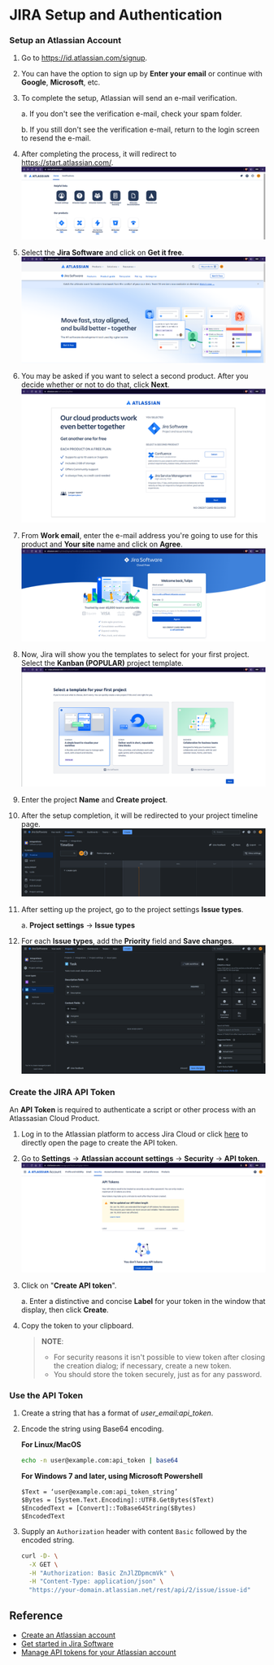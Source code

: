 # JIRA Setup and Authentication

### Setup an Atlassian Account
1. Go to https://id.atlassian.com/signup.
2. You can have the option to sign up by **Enter your email** or continue with **Google**, **Microsoft**, etc.
3. To complete the setup, Atlassian will send an e-mail verification.

    a. If you don't see the verification e-mail, check your spam folder.

    b. If you still don't see the verification e-mail, return to the login screen to resend the e-mail.

4. After completing the process, it will redirect to https://start.atlassian.com/.
    ![atlassian-start-page](../../assets/img/atlassian-start-page.png)

5. Select the **Jira Software** and click on **Get it free**.
    ![atlassian-jira-software](../../assets/img/atlassian-jira-software.png)

6. You may be asked if you want to select a second product. After you decide whether or not to do that, click **Next**.
    ![atlassian-select-2nd-produdct](../../assets/img/atlassian-select-2nd-produdct.png)

7. From **Work email**, enter the e-mail address you're going to use for this product and **Your site** name and click on **Agree**.
    ![atlassian-site-setup](../../assets/img/atlassian-site-setup.png)

8. Now, Jira will show you the templates to select for your first project. Select the **Kanban (POPULAR)** project template.
    ![atlassian-kanban-project-template](../../assets/img/atlassian-kanban-project-template.png)

9. Enter the project **Name** and **Create project**.
10. After the setup completion, it will be redirected to your project timeline page.
    ![atlassian-project-timeline](../../assets/img/atlassian-project-timeline.png)

11. After setting up the project, go to the project settings **Issue types**.

    a. **Project settings** → **Issue types**

12. For each **Issue types**, add the **Priority** field and **Save changes**.
    ![atlassian-issue-types](../../assets/img/atlassian-issue-types.png)

### Create the JIRA API Token
An **API Token** is required to authenticate a script or other process with an Atlassasian Cloud Product.
1. Log in to the Atlassian platform to access Jira Cloud or click [here](https://id.atlassian.com/manage-profile/security/api-tokens) to directly open the page to create the API token.
2. Go to **Settings** → **Atlassian account settings** → **Security** → **API token**.
    ![atlassian-create-token](../../assets/img/atlassian-create-token.png)

3. Click on "**Create API token**".
  
    a. Enter a distinctive and concise **Label** for your token in the window that display, then click **Create**.

4. Copy the token to your clipboard.

    > **NOTE**:
    >
    >  * For security reasons it isn't possible to view token after closing the creation dialog; if necessary, create a new token.
    >  * You should store the token securely, just as for any password.

### Use the API Token
1. Create a string that has a format of *user_email:api_token*.
2. Encode the string using Base64 encoding.

    **For Linux/MacOS**
    ```bash
    echo -n user@example.com:api_token | base64
    ```

    **For Windows 7 and later, using Microsoft Powershell**
    ```shell
    $Text = ‘user@example.com:api_token_string’
    $Bytes = [System.Text.Encoding]::UTF8.GetBytes($Text)
    $EncodedText = [Convert]::ToBase64String($Bytes)
    $EncodedText
    ```

3. Supply an `Authorization` header with content `Basic` followed by the encoded string.
    ```bash
    curl -D- \
      -X GET \
      -H "Authorization: Basic ZnJlZDpmcmVk" \
      -H "Content-Type: application/json" \
      "https://your-domain.atlassian.net/rest/api/2/issue/issue-id"
    ```

## Reference
* [Create an Atlassian account](https://support.atlassian.com/atlassian-account/docs/create-an-atlassian-account/)
* [Get started in Jira Software](https://www.atlassian.com/software/jira/guides/getting-started/basics#step-1-create-a-project)
* [Manage API tokens for your Atlassian account](https://support.atlassian.com/atlassian-account/docs/manage-api-tokens-for-your-atlassian-account/)